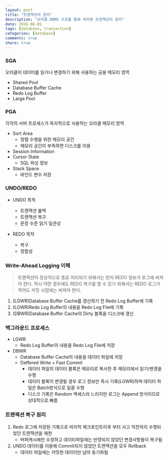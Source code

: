 ```yaml
---
layout: post
title: "트랜잭션의 원리"
description: "오라클 DBMS 구조를 통해 바라본 트랜잭션의 원리"
date: 2018-06-05
tags: [database, transaction]
categories: [database]
comments: true
share: true
---
```


### SGA
오라클이 데이터를 읽거나 변경하기 위해 사용하는 공용 메모리 영역
- Shared Pool
- Database Buffer Cache
- Redo Log Buffer
- Large Pool

### PGA
각각의 서버 프로세스가 독자적으로 사용하는 오라클 메모리 영역
- Sort Area
  - 정렬 수행을 위한 메모리 공간
  - 메모리 공간이 부족하면 디스크를 이용
- Session Information
- Cursor State
  - SQL 파싱 정보
- Stack Space
  - 바인드 변수 저장


### UNDO/REDO
- UNDO 목적
  - 트랜잭션 롤백
  - 트랜잭션 복구
  - 문장 수준 읽기 일관성

- REDO 목적
  - 복구
  - 정합성

### Write-Ahead Logging 이해
> 트랜잭션이 정상적으로 종료 처리되기 위해서는 먼저 REDO 정보가 로그에 써져야 한다. 역시 어떤 경우에도 REDO 복구를 할 수 있기 위해서는 REDO 로그가 적어도 커밋 시점에는 써져야 한다.

1. (LGWR)Database Buffer Cache를 갱신하기 전 Redo Log Buffer에 기록
2. (LGWR)Redo Log Buffer의 내용을 Redo Log File에 기록
3. (DBWR)Database Buffer Cache의 Dirty 블록을 디스크에 갱신

### 백그라운드 프로세스
- LGWR
  - Redo Log Buffer의 내용을 Redo Log File에 저장
- DBWR
  - Database Buffer Cache의 내용을 데이터 파일에 저장
  - Deffered Write + Fast Commit
    - 데이터 파일의 데이터 블록은 메모리로 복사한 후 메모리에서 읽기/변경을 수행
    - 데이터 블록이 변경될 경우 로그 정보만 즉시 기록(LGWR)하며 데이터 파일은 Batch방식으로 일괄 수행
    - 디스크 기록은 Random 액세스라 느리지만 로그는 Append 방식이므로 상대적으로 빠름

### 트랜잭션 복구 원리
1. Redo 로그에 저장된 기록으로 마지막 체크포인트이후 부터 사고 직전까지 수행되었던 트랜잭션을 재현
   - 버퍼캐시에만 수정하고 데이터파일에는 반영되지 않았던 변경사항들이 복구됨
2. UNDO 데이터를 이용해 Commit되지 않았던 트랜잭션을 모두 Rollback
   - 데이터 파일에는 커밋한 데이터만 남아 동기화됨
